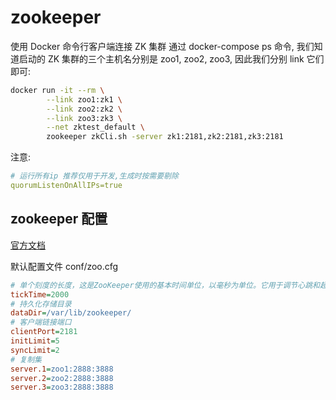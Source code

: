 # zookeeper

使用 Docker 命令行客户端连接 ZK 集群
通过 docker-compose ps 命令, 我们知道启动的 ZK 集群的三个主机名分别是 zoo1, zoo2, zoo3, 因此我们分别 link 它们即可:

```bash
docker run -it --rm \
        --link zoo1:zk1 \
        --link zoo2:zk2 \
        --link zoo3:zk3 \
        --net zktest_default \
        zookeeper zkCli.sh -server zk1:2181,zk2:2181,zk3:2181
```

注意:

```yml
# 运行所有ip 推荐仅用于开发,生成时按需要剔除
quorumListenOnAllIPs=true
```

## zookeeper 配置

[官方文档](https://zookeeper.apache.org/doc/current/zookeeperAdmin.html)

默认配置文件 conf/zoo.cfg

```cfg
# 单个刻度的长度，这是ZooKeeper使用的基本时间单位，以毫秒为单位。它用于调节心跳和超时。例如，最小会话超时将是两个刻度。
tickTime=2000
# 持久化存储目录
dataDir=/var/lib/zookeeper/
# 客户端链接端口
clientPort=2181
initLimit=5
syncLimit=2
# 复制集
server.1=zoo1:2888:3888
server.2=zoo2:2888:3888
server.3=zoo3:2888:3888
```
